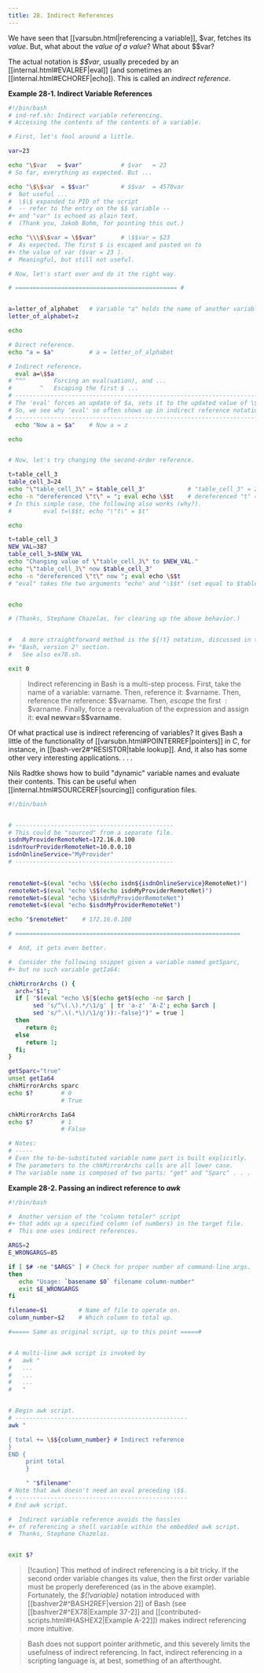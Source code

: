 ```yaml
---
title: 28. Indirect References
---
```


We have seen that [[varsubn.html|referencing a variable]], $var, fetches its _value_. But, what about the _value of a value_? What about $$var?

The actual notation is _\$$var_, usually preceded by an [[internal.html#EVALREF|eval]] (and sometimes an [[internal.html#ECHOREF|echo]). This is called an _indirect reference_.

**Example 28-1. Indirect Variable References**

```bash
#!/bin/bash
# ind-ref.sh: Indirect variable referencing.
# Accessing the contents of the contents of a variable.

# First, let's fool around a little.

var=23

echo "\$var   = $var"           # $var   = 23
# So far, everything as expected. But ...

echo "\$\$var  = $$var"         # $$var  = 4570var
#  Not useful ...
#  \$\$ expanded to PID of the script
#  -- refer to the entry on the $$ variable --
#+ and "var" is echoed as plain text.
#  (Thank you, Jakob Bohm, for pointing this out.)

echo "\\\$\$var = \$$var"       # \$$var = $23
#  As expected. The first $ is escaped and pasted on to
#+ the value of var ($var = 23 ).
#  Meaningful, but still not useful. 

# Now, let's start over and do it the right way.

# ============================================== #


a=letter_of_alphabet   # Variable "a" holds the name of another variable.
letter_of_alphabet=z

echo

# Direct reference.
echo "a = $a"          # a = letter_of_alphabet

# Indirect reference.
  eval a=\$$a
# ^^^        Forcing an eval(uation), and ...
#        ^   Escaping the first $ ...
# ------------------------------------------------------------------------
# The 'eval' forces an update of $a, sets it to the updated value of \$$a.
# So, we see why 'eval' so often shows up in indirect reference notation.
# ------------------------------------------------------------------------
  echo "Now a = $a"    # Now a = z

echo


# Now, let's try changing the second-order reference.

t=table_cell_3
table_cell_3=24
echo "\"table_cell_3\" = $table_cell_3"            # "table_cell_3" = 24
echo -n "dereferenced \"t\" = "; eval echo \$$t    # dereferenced "t" = 24
# In this simple case, the following also works (why?).
#         eval t=\$$t; echo "\"t\" = $t"

echo

t=table_cell_3
NEW_VAL=387
table_cell_3=$NEW_VAL
echo "Changing value of \"table_cell_3\" to $NEW_VAL."
echo "\"table_cell_3\" now $table_cell_3"
echo -n "dereferenced \"t\" now "; eval echo \$$t
# "eval" takes the two arguments "echo" and "\$$t" (set equal to $table_cell_3)


echo

# (Thanks, Stephane Chazelas, for clearing up the above behavior.)


#   A more straightforward method is the ${!t} notation, discussed in the
#+ "Bash, version 2" section.
#   See also ex78.sh.

exit 0
```

> Indirect referencing in Bash is a multi-step process. First, take the name of a variable: varname. Then, reference it: $varname. Then, reference the reference: $$varname. Then, _escape_ the first $: \$$varname. Finally, force a reevaluation of the expression and assign it: **eval newvar=\$$varname**.

Of what practical use is indirect referencing of variables? It gives Bash a little of the functionality of [[varsubn.html#POINTERREF|pointers]] in _C_, for instance, in [[bash-ver2#^RESISTOR|table lookup]]. And, it also has some other very interesting applications. . . .

Nils Radtke shows how to build "dynamic" variable names and evaluate their contents. This can be useful when [[internal.html#SOURCEREF|sourcing]] configuration files.

```bash
#!/bin/bash


# ---------------------------------------------
# This could be "sourced" from a separate file.
isdnMyProviderRemoteNet=172.16.0.100
isdnYourProviderRemoteNet=10.0.0.10
isdnOnlineService="MyProvider"
# ---------------------------------------------
      

remoteNet=$(eval "echo \$$(echo isdn${isdnOnlineService}RemoteNet)")
remoteNet=$(eval "echo \$$(echo isdnMyProviderRemoteNet)")
remoteNet=$(eval "echo \$isdnMyProviderRemoteNet")
remoteNet=$(eval "echo $isdnMyProviderRemoteNet")

echo "$remoteNet"    # 172.16.0.100

# ================================================================

#  And, it gets even better.

#  Consider the following snippet given a variable named getSparc,
#+ but no such variable getIa64:

chkMirrorArchs () { 
  arch="$1";
  if [ "$(eval "echo \${$(echo get$(echo -ne $arch |
       sed 's/^\(.\).*/\1/g' | tr 'a-z' 'A-Z'; echo $arch |
       sed 's/^.\(.*\)/\1/g')):-false}")" = true ]
  then
     return 0;
  else
     return 1;
  fi;
}

getSparc="true"
unset getIa64
chkMirrorArchs sparc
echo $?        # 0
               # True

chkMirrorArchs Ia64
echo $?        # 1
               # False

# Notes:
# -----
# Even the to-be-substituted variable name part is built explicitly.
# The parameters to the chkMirrorArchs calls are all lower case.
# The variable name is composed of two parts: "get" and "Sparc" . . .
```

**Example 28-2. Passing an indirect reference to _awk_**

```bash
#!/bin/bash

#  Another version of the "column totaler" script
#+ that adds up a specified column (of numbers) in the target file.
#  This one uses indirect references.

ARGS=2
E_WRONGARGS=85

if [ $# -ne "$ARGS" ] # Check for proper number of command-line args.
then
   echo "Usage: `basename $0` filename column-number"
   exit $E_WRONGARGS
fi

filename=$1         # Name of file to operate on.
column_number=$2    # Which column to total up.

#===== Same as original script, up to this point =====#


# A multi-line awk script is invoked by
#   awk "
#   ...
#   ...
#   ...
#   "


# Begin awk script.
# -------------------------------------------------
awk "

{ total += \$${column_number} # Indirect reference
}
END {
     print total
     }

     " "$filename"
# Note that awk doesn't need an eval preceding \$$.
# -------------------------------------------------
# End awk script.

#  Indirect variable reference avoids the hassles
#+ of referencing a shell variable within the embedded awk script.
#  Thanks, Stephane Chazelas.


exit $?
```

> [!caution] This method of indirect referencing is a bit tricky. If the second order variable changes its value, then the first order variable must be properly dereferenced (as in the above example). Fortunately, the _${!variable}_ notation introduced with [[bashver2#^BASH2REF|version 2]] of Bash (see [[bashver2#^EX78|Example 37-2]] and [[contributed-scripts.html#HASHEX2|Example A-22]]) makes indirect referencing more intuitive.

> Bash does not support pointer arithmetic, and this severely limits the usefulness of indirect referencing. In fact, indirect referencing in a scripting language is, at best, something of an afterthought.
